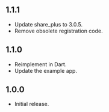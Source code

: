 ## 1.1.1

* Update share_plus to 3.0.5.
* Remove obsolete registration code.

## 1.1.0

* Reimplement in Dart.
* Update the example app.

## 1.0.0

* Initial release.
